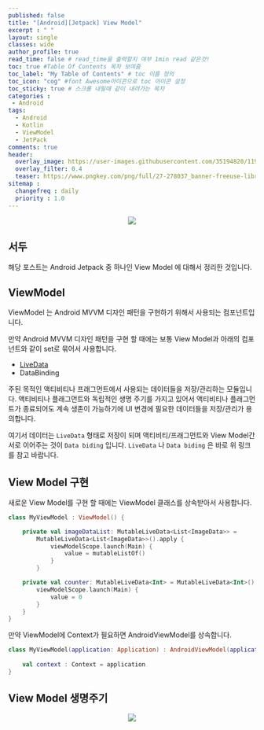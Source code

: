 ```yaml
---
published: false
title: "[Android][Jetpack] View Model"	
excerpt : " "	
layout: single	
classes: wide
author_profile: true	
read_time: false # read_time을 출력할지 여부 1min read 같은것!	
toc: true #Table Of Contents 목차 보여줌	
toc_label: "My Table of Contents" # toc 이름 정의	
toc_icon: "cog" #font Awesome아이콘으로 toc 아이콘 설정	
toc_sticky: true # 스크롤 내릴때 같이 내려가는 목차	
categories :	
 - Android	
tags: 	
  - Android
  - Kotlin
  - ViewModel
  - JetPack
comments: true	
header:
  overlay_image: https://user-images.githubusercontent.com/35194820/119770376-18f76c80-bef7-11eb-8b3e-abca9300d1c1.gif
  overlay_filter: 0.4
  teaser: https://www.pngkey.com/png/full/27-278037_banner-freeuse-library-android-transparent-app-android-development.png
sitemap :	
  changefreq : daily	
  priority : 1.0	
---
```


<div align="center">
<img src="https://user-images.githubusercontent.com/35194820/119796009-f58eea80-bf13-11eb-9d8b-cfbae470312b.PNG" >
</div>

## 서두

해당 포스트는 Android Jetpack 중 하나인 View Model 에 대해서 정리한 것입니다.

## ViewModel

ViewModel 는 Android MVVM 디자인 패턴을 구현하기 위해서 사용되는 컴포넌트입니다.

만약 Android MVVM 디자인 패턴을 구현 할 때에는 보통 View Model과 아래의 컴포넌트와 같이 set로 묶어서 사용합니다.

- [LiveData](./2021-05-27-livedata)
- DataBinding

주된 목적인 액티비티나 프래그먼트에서 사용되는 데이터들을 저장/관리하는 모듈입니다. 액티비티나 플래그먼트와 독립적인 생명 주기를 가지고 있어서 액티비티나 플래그먼트가 종료되어도 계속 생존이 가능하기에 UI 변경에 필요한 데이터들을 저장/관리가 용의합니다.

여기서 데이터는 `LiveData` 형태로 저장이 되며 액티비티/프래그먼트와 View Model간 서로 이어주는 것이 `Data biding` 입니다. `LiveData` 나 `Data biding` 은 바로 위 링크를 참고 바랍니다.

## View Model 구현

새로운 View Model를 구현 할 때에는 ViewModel 클래스를 상속받아서 사용합니다.

~~~kotlin
class MyViewModel : ViewModel() {

    private val imageDataList: MutableLiveData<List<ImageData>> =
        MutableLiveData<List<ImageData>>().apply {
            viewModelScope.launch(Main) {
                value = mutableListOf()
            }
        }

    private val counter: MutableLiveData<Int> = MutableLiveData<Int>().apply {
        viewModelScope.launch(Main) {
            value = 0
        }
    }
}
~~~

만약 ViewModel에 Context가 필요하면 AndroidViewModel를 상속합니다.

~~~kotlin
class MyViewModel(application: Application) : AndroidViewModel(application) {
    
    val context : Context = application
}
~~~



## View Model 생명주기

<div align="center">
<img src="https://developer.android.com/images/topic/libraries/architecture/viewmodel-lifecycle.png?hl=ko" >
</div>